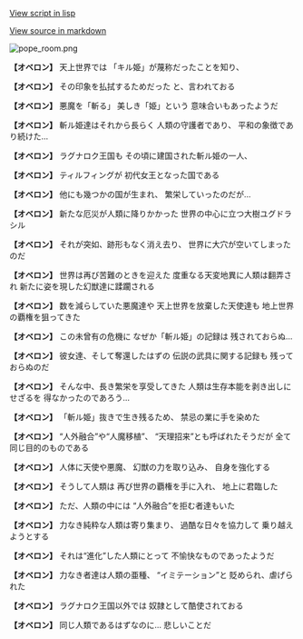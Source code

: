 [View script in lisp](../scripts/1100301.txt)

[View source in markdown](1100301.md)

![pope_room.png](../images/backgrounds/pope_room.png)

**【オベロン】**
天上世界では
「キル姫」が蔑称だったことを知り、

**【オベロン】**
その印象を払拭するためだった
と、言われておる

**【オベロン】**
悪魔を「斬る」
美しき「姫」という
意味合いもあったようだ

**【オベロン】**
斬ル姫達はそれから長らく
人類の守護者であり、
平和の象徴であり続けた…

**【オベロン】**
ラグナロク王国も
その頃に建国された斬ル姫の一人、

**【オベロン】**
ティルフィングが
初代女王となった国である

**【オベロン】**
他にも幾つかの国が生まれ、
繁栄していったのだが…

**【オベロン】**
新たな厄災が人類に降りかかった
世界の中心に立つ大樹ユグドラシル

**【オベロン】**
それが突如、跡形もなく消え去り、
世界に大穴が空いてしまったのだ

**【オベロン】**
世界は再び苦難のときを迎えた
度重なる天変地異に人類は翻弄され
新たに姿を現した幻獣達に蹂躙される

**【オベロン】**
数を減らしていた悪魔達や
天上世界を放棄した天使達も
地上世界の覇権を狙ってきた

**【オベロン】**
この未曾有の危機に
なぜか「斬ル姫」の記録は
残されておらぬ…

**【オベロン】**
彼女達、そして奪還したはずの
伝説の武具に関する記録も
残っておらぬのだ

**【オベロン】**
そんな中、長き繁栄を享受してきた
人類は生存本能を剥き出しにせざるを
得なかったのであろう…

**【オベロン】**
「斬ル姫」抜きで生き残るため、
禁忌の業に手を染めた

**【オベロン】**
“人外融合”や“人魔移植”、
“天理招来”とも呼ばれたそうだが
全て同じ目的のものである

**【オベロン】**
人体に天使や悪魔、
幻獣の力を取り込み、
自身を強化する

**【オベロン】**
そうして人類は
再び世界の覇権を手に入れ、
地上に君臨した

**【オベロン】**
ただ、人類の中には
“人外融合”を拒む者達もいた

**【オベロン】**
力なき純粋な人類は寄り集まり、
過酷な日々を協力して
乗り越えようとする

**【オベロン】**
それは“進化”した人類にとって
不愉快なものであったようだ

**【オベロン】**
力なき者達は人類の亜種、
“イミテーション”と
貶められ、虐げられた

**【オベロン】**
ラグナロク王国以外では
奴隷として酷使されておる

**【オベロン】**
同じ人類であるはずなのに…
悲しいことだ